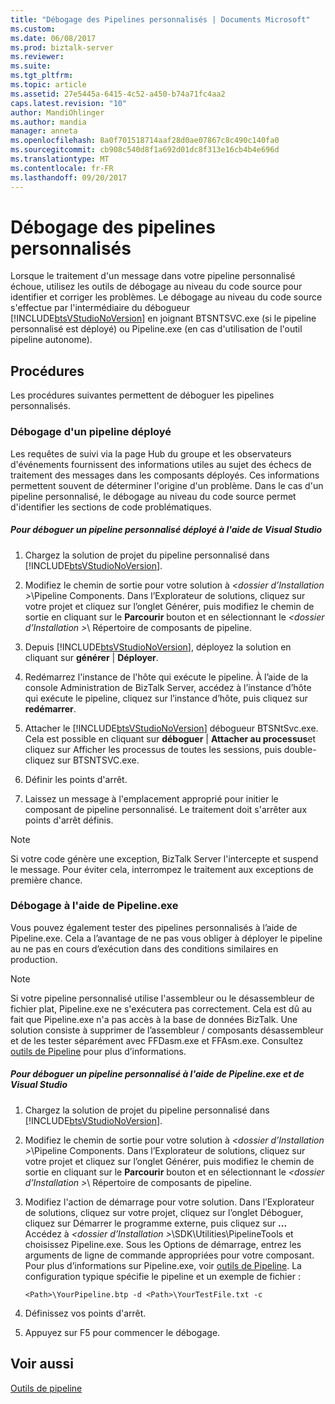 ```yaml
---
title: "Débogage des Pipelines personnalisés | Documents Microsoft"
ms.custom: 
ms.date: 06/08/2017
ms.prod: biztalk-server
ms.reviewer: 
ms.suite: 
ms.tgt_pltfrm: 
ms.topic: article
ms.assetid: 27e5445a-6415-4c52-a450-b74a71fc4aa2
caps.latest.revision: "10"
author: MandiOhlinger
ms.author: mandia
manager: anneta
ms.openlocfilehash: 8a0f701518714aaf28d0ae07867c8c490c140fa0
ms.sourcegitcommit: cb908c540d8f1a692d01dc8f313e16cb4b4e696d
ms.translationtype: MT
ms.contentlocale: fr-FR
ms.lasthandoff: 09/20/2017
---
```

# <a name="debugging-custom-pipelines"></a>Débogage des pipelines personnalisés
Lorsque le traitement d'un message dans votre pipeline personnalisé échoue, utilisez les outils de débogage au niveau du code source pour identifier et corriger les problèmes. Le débogage au niveau du code source s'effectue par l'intermédiaire du débogueur  [!INCLUDE[btsVStudioNoVersion](../includes/btsvstudionoversion-md.md)] en joignant BTSNTSVC.exe (si le pipeline personnalisé est déployé) ou Pipeline.exe (en cas d'utilisation de l'outil pipeline autonome).  
  
## <a name="procedures"></a>Procédures  
 Les procédures suivantes permettent de déboguer les pipelines personnalisés.  
  
### <a name="how-to-debug-a-deployed-pipeline"></a>Débogage d'un pipeline déployé  
 Les requêtes de suivi via la page Hub du groupe et les observateurs d'événements fournissent des informations utiles au sujet des échecs de traitement des messages dans les composants déployés. Ces informations permettent souvent de déterminer l'origine d'un problème. Dans le cas d'un pipeline personnalisé, le débogage au niveau du code source permet d'identifier les sections de code problématiques.  
  
##### <a name="to-debug-a-deployed-custom-pipeline-using-visual-studio"></a>Pour déboguer un pipeline personnalisé déployé à l'aide de Visual Studio  
  
1.  Chargez la solution de projet du pipeline personnalisé dans [!INCLUDE[btsVStudioNoVersion](../includes/btsvstudionoversion-md.md)].  
  
2.  Modifiez le chemin de sortie pour votre solution à  *\<dossier d’Installation >*\Pipeline Components. Dans l’Explorateur de solutions, cliquez sur votre projet et cliquez sur l’onglet Générer, puis modifiez le chemin de sortie en cliquant sur le **Parcourir** bouton et en sélectionnant le  *\<dossier d’Installation >*\ Répertoire de composants de pipeline.  
  
3.  Depuis [!INCLUDE[btsVStudioNoVersion](../includes/btsvstudionoversion-md.md)], déployez la solution en cliquant sur **générer** &#124; **Déployer**.  
  
4.  Redémarrez l'instance de l'hôte qui exécute le pipeline. À l’aide de la console Administration de BizTalk Server, accédez à l’instance d’hôte qui exécute le pipeline, cliquez sur l’instance d’hôte, puis cliquez sur **redémarrer**.  
  
5.  Attacher le [!INCLUDE[btsVStudioNoVersion](../includes/btsvstudionoversion-md.md)] débogueur BTSNtSvc.exe. Cela est possible en cliquant sur **déboguer** &#124; **Attacher au processus**et cliquez sur Afficher les processus de toutes les sessions, puis double-cliquez sur BTSNTSVC.exe.  
  
6.  Définir les points d'arrêt.  
  
7.  Laissez un message à l'emplacement approprié pour initier le composant de pipeline personnalisé. Le traitement doit s'arrêter aux points d'arrêt définis.  
  
> [!NOTE]
>  Si votre code génère une exception, BizTalk Server l'intercepte et suspend le message. Pour éviter cela, interrompez le traitement aux exceptions de première chance.  
  
### <a name="how-to-debug-using-pipelineexe"></a>Débogage à l'aide de Pipeline.exe  
 Vous pouvez également tester des pipelines personnalisés à l’aide de Pipeline.exe. Cela a l’avantage de ne pas vous obliger à déployer le pipeline au ne pas en cours d’exécution dans des conditions similaires en production.  
  
> [!NOTE]
>  Si votre pipeline personnalisé utilise l'assembleur ou le désassembleur de fichier plat, Pipeline.exe ne s'exécutera pas correctement. Cela est dû au fait que Pipeline.exe n'a pas accès à la base de données BizTalk. Une solution consiste à supprimer de l’assembleur / composants désassembleur et de les tester séparément avec FFDasm.exe et FFAsm.exe. Consultez [outils de Pipeline](../core/pipeline-tools.md) pour plus d’informations.  
  
##### <a name="to-debug-a-custom-pipeline-using-pipelineexe-and-visual-studio"></a>Pour déboguer un pipeline personnalisé à l'aide de Pipeline.exe et de Visual Studio  
  
1.  Chargez la solution de projet du pipeline personnalisé dans [!INCLUDE[btsVStudioNoVersion](../includes/btsvstudionoversion-md.md)].  
  
2.  Modifiez le chemin de sortie pour votre solution à  *\<dossier d’Installation >*\Pipeline Components. Dans l’Explorateur de solutions, cliquez sur votre projet et cliquez sur l’onglet Générer, puis modifiez le chemin de sortie en cliquant sur le **Parcourir** bouton et en sélectionnant le  *\<dossier d’Installation >*\ Répertoire de composants de pipeline.  
  
3.  Modifiez l'action de démarrage pour votre solution. Dans l’Explorateur de solutions, cliquez sur votre projet, cliquez sur l’onglet Déboguer, cliquez sur Démarrer le programme externe, puis cliquez sur **...** Accédez à  *\<dossier d’Installation >*\SDK\Utilities\PipelineTools et choisissez Pipeline.exe. Sous les Options de démarrage, entrez les arguments de ligne de commande appropriées pour votre composant. Pour plus d’informations sur Pipeline.exe, voir [outils de Pipeline](../core/pipeline-tools.md). La configuration typique spécifie le pipeline et un exemple de fichier :  
  
    ```  
    <Path>\YourPipeline.btp -d <Path>\YourTestFile.txt -c  
    ```  
  
4.  Définissez vos points d'arrêt.  
  
5.  Appuyez sur F5 pour commencer le débogage.  
  
## <a name="see-also"></a>Voir aussi  
 [Outils de pipeline](../core/pipeline-tools.md)